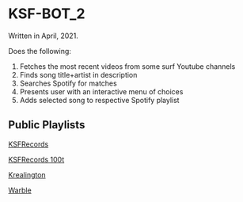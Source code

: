# KSF-BOT_2

Written in April, 2021.

Does the following:
1. Fetches the most recent videos from some surf Youtube channels
2. Finds song title+artist in description
3. Searches Spotify for matches
4. Presents user with an interactive menu of choices
5. Adds selected song to respective Spotify playlist

## Public Playlists

[KSFRecords](https://open.spotify.com/playlist/0sqb6S2S8pray0Sc8GCre0?si=f8c191857f6e4b01)

[KSFRecords 100t](https://open.spotify.com/playlist/2RtzChRj6A9COe6LaL47p7?si=ec855d3aed7941be)

[Krealington](https://open.spotify.com/playlist/29chcJ9iPvVAXX4r5Rnny4?si=2ae4cfa482cd4a36)

[Warble](https://open.spotify.com/playlist/44XFW9vxaOQr6cC3Vxw9as?si=ac3eba9f9c1c47ea)
